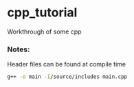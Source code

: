 # cpp_tutorial

Workthrough of some cpp

### Notes:
Header files can be found at compile time
```bash
g++ -o main -I/source/includes main.cpp
```


